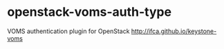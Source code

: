 # openstack-voms-auth-type
VOMS authentication plugin for OpenStack http://ifca.github.io/keystone-voms
